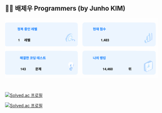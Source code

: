 

<br>

## 🧑‍🎓 배제우 Programmers (by Junho KIM)
[![](https://github.com/jeus1998/Algorithm/blob/main/lib/result.svg)](https://github.com/jeus1998/Algorithm)

<br>

[![Solved.ac
프로필](http://mazassumnida.wtf/api/v2/generate_badge?boj=baejeu)](https://solved.ac/profile/baejeu)

[![Solved.ac
프로필](http://mazassumnida.wtf/api/v2/generate_badge?boj=zeus20240228)](https://solved.ac/profile/zeus20240228)

